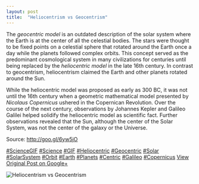 ```yaml
---
layout: post
title:  "Heliocentrism vs Geocentrism"
---
```


The _geocentric model_ is an outdated description of the solar system where the Earth is at the center of all the celestial bodies. The stars were thought to be fixed points on a celestial sphere that rotated around the Earth once a day while the planets followed complex orbits. This concept served as the predominant cosmological system in many civilizations for centuries until being replaced by the _heliocentric model_ in the late 16th century. In contrast to geocentrism, heliocentrism claimed the Earth and other planets rotated around the Sun.  
  
While the heliocentric model was proposed as early as 300 BC, it was not until the 16th century when a geometric mathematical model presented by _Nicolaus Copernicus_ ushered in the Copernican Revolution. Over the course of the next century, observations by Johannes Kepler and Galileo Galilei helped solidify the heliocentric model as scientific fact. Further observations revealed that the Sun, although the center of the Solar System, was not the center of the galaxy or the Universe.  
  
Source: <http://goo.gl/6yw5jO>  
  
[#ScienceGIF](https://plus.google.com/s/%23ScienceGIF/posts) [#Science](https://plus.google.com/s/%23Science/posts) [#GIF](https://plus.google.com/s/%23GIF/posts) [#Heliocentric](https://plus.google.com/s/%23Heliocentric/posts) [#Geocentric](https://plus.google.com/s/%23Geocentric/posts) [#Solar](https://plus.google.com/s/%23Solar/posts) [#SolarSystem](https://plus.google.com/s/%23SolarSystem/posts) [#Orbit](https://plus.google.com/s/%23Orbit/posts) [#Earth](https://plus.google.com/s/%23Earth/posts) [#Planets](https://plus.google.com/s/%23Planets/posts) [#Centric](https://plus.google.com/s/%23Centric/posts) [#Galileo](https://plus.google.com/s/%23Galileo/posts) [#Copernicus](https://plus.google.com/s/%23Copernicus/posts)
[View Original Post on Google+](https://plus.google.com/+ColinSullender/posts/JvB9pBi9tBu)

![Heliocentrism vs Geocentrism](https://i.imgur.com/k8A0USS.gif)
